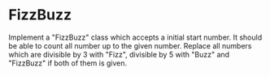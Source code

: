 # FizzBuzz

Implement a "FizzBuzz" class which accepts a initial start number. It should be able to count all number up to the given number.
Replace all numbers which are divisible by 3 with "Fizz", divisible by 5 with "Buzz" and "FizzBuzz" if both of them is given.

